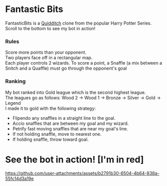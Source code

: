 
# Fantastic Bits


FantasticBits is a [Quidditch](https://en.wikipedia.org/wiki/Quidditch) clone from the popular Harry Potter Series.  
Scroll to the bottom to see my bot in action!  
### Rules
Score more points than your opponent.  
Two players face off in a rectangular map.  
Each player controls 2 wizards. To score a point, a Snaffle (a mix between a Snitch and a Quaffle) must go through the opponent's goal  

### Ranking
My bot ranked into Gold league which is the second highest league.  
The leagues go as follows: Wood 2 -> Wood 1 -> Bronze -> Silver -> Gold -> Legend  
I made it to gold with the following strategy:
 * Flipendo any snaffles in a straight line to the goal.
 * Accio snaffles that are between my goal and my wizard.
 * Petrify fast moving snaffles that are near my goal's line.
 * If not holding snaffle, move to nearest one.
 * If holding snaffle, throw toward goal.


# See the bot in action! [I'm in red]

https://github.com/user-attachments/assets/b2791b30-6504-4b64-838a-55fc14d3a19e
